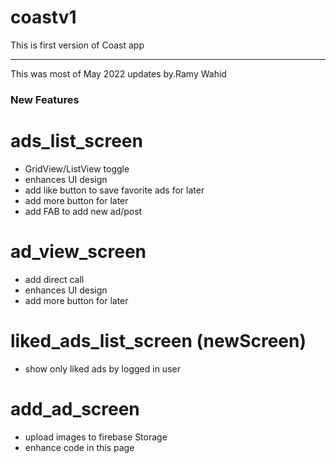 # coastv1

This is first version of Coast app




----------

This was most of May 2022 updates by.Ramy Wahid

### New Features

# ads_list_screen
- GridView/ListView toggle
- enhances UI design
- add like button to save favorite ads for later
- add more button for later
- add FAB to add new ad/post

# ad_view_screen
- add direct call
- enhances UI design
- add more button for later

# liked_ads_list_screen (newScreen)
- show only liked ads by logged in user

# add_ad_screen
- upload images to firebase Storage
- enhance code in this page



